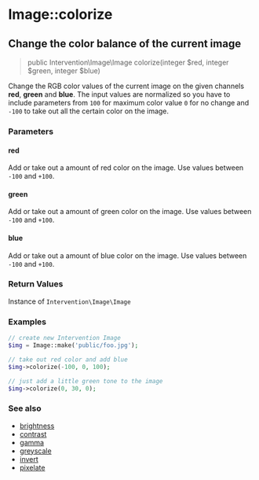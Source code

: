 # Image::colorize
## Change the color balance of the current image

> public Intervention\Image\Image colorize(integer $red, integer $green, integer $blue)

Change the RGB color values of the current image on the given channels **red**, **green** and **blue**. The input values are normalized so you have to include parameters from ```100``` for maximum color value ```0``` for no change and ```-100``` to take out all the certain color on the image.

### Parameters

#### red
Add or take out a amount of red color on the image. Use values between `-100` and `+100`.

#### green
Add or take out a amount of green color on the image. Use values between `-100` and `+100`.

#### blue
Add or take out a amount of blue color on the image. Use values between `-100` and `+100`.


### Return Values
Instance of `Intervention\Image\Image`

### Examples

```php
// create new Intervention Image
$img = Image::make('public/foo.jpg');

// take out red color and add blue
$img->colorize(-100, 0, 100);

// just add a little green tone to the image
$img->colorize(0, 30, 0);
```

### See also

- [brightness](/v2/api/brightness)
- [contrast](/v2/api/contrast)
- [gamma](/v2/api/gamma)
- [greyscale](/v2/api/greyscale)
- [invert](/v2/api/invert)
- [pixelate](/v2/api/pixelate)
